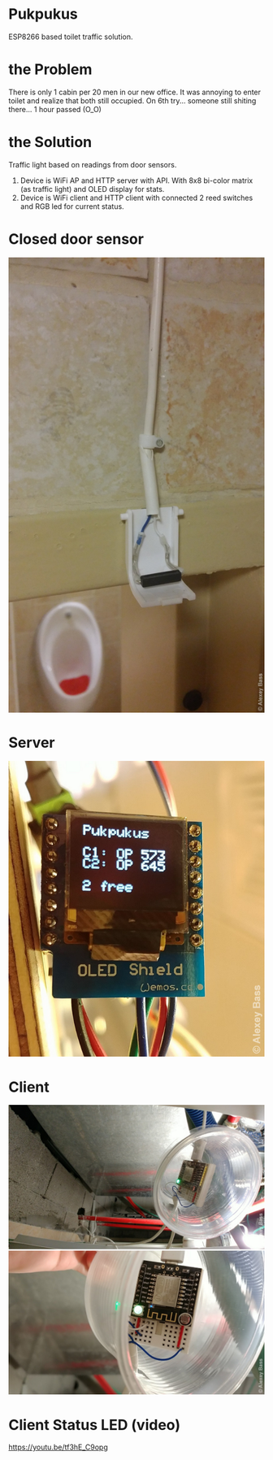 # Pukpukus
ESP8266 based toilet traffic solution.

# the Problem
There is only 1 cabin per 20 men in our new office. It was annoying to enter toilet and realize that both still occupied. On 6th try... someone still shiting there... 1 hour passed (O_O)

# the Solution
Traffic light based on readings from door sensors.

1. Device is WiFi AP and HTTP server with API. With 8x8 bi-color matrix (as traffic light) and OLED display for stats.
2. Device is WiFi client and HTTP client with connected 2 reed switches and RGB led for current status.

# Closed door sensor
![](20170604_155756.jpg?raw=true)

# Server
![](20170726_120504.jpg?raw=true)

# Client
![](20171107_133525.jpg?raw=true)
![](20171107_133617.jpg?raw=true)

# Client Status LED (video)
https://youtu.be/tf3hE_C9opg
